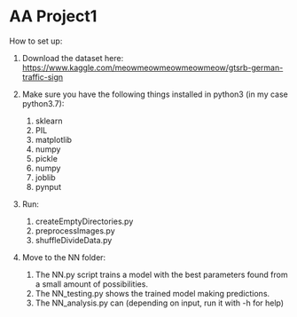 <h1>AA Project1 </h1>

How to set up:

1. Download the dataset here: https://www.kaggle.com/meowmeowmeowmeowmeow/gtsrb-german-traffic-sign

2. Make sure you have the following things installed in python3 (in my case python3.7):
	1. sklearn
	2. PIL
	3. matplotlib
	4. numpy
	5. pickle
	6. numpy
	7. joblib
	8. pynput

3. Run:
	1. createEmptyDirectories.py
	2. preprocessImages.py
	3. shuffleDivideData.py

4. Move to the NN folder:
	1. The NN.py script trains a model with the best parameters found from a small amount of possibilities.
	2. The NN_testing.py shows the trained model making predictions.
	3. The NN_analysis.py can (depending on input, run it with -h for help)
